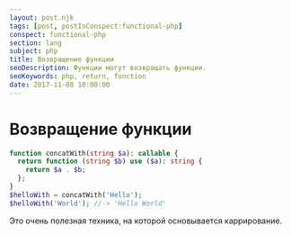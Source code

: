 ```yaml
---
layout: post.njk
tags: [post, postInConspect:functional-php]
conspect: functional-php
section: lang
subject: php
title: Возвращение функции
seoDescription: Функции могут возвращать функции.
seoKeywords: php, return, function
date: 2017-11-08 10:00:00
---
```

# Возвращение функции

```php
function concatWith(string $a): callable {
  return function (string $b) use ($a): string {
    return $a . $b;
  };
}
$helloWith = concatWith('Hello');
$helloWith('World'); //-> 'Hello World'
```

Это очень полезная техника, на которой основывается каррирование.
